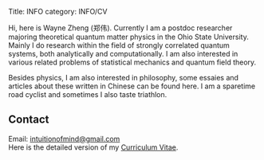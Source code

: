 Title: INFO
category: INFO/CV

Hi, here is Wayne Zheng (郑伟).
Currently I am a postdoc researcher majoring theoretical quantum matter physics in the Ohio State University.
Mainly I do research within the field of strongly correlated quantum systems, both analytically and computationally.
I am also interested in various related problems of statistical mechanics and quantum field theory.

Besides physics, I am also interested in philosophy, some essaies and articles about these written in Chinese can be found here.
I am a sparetime road cyclist and sometimes I also taste triathlon.

## Contact  
Email: intuitionofmind@gmail.com  
Here is the detailed version of my [Curriculum Vitae]({filename}/pdfs/cv_zhengwei.pdf).



